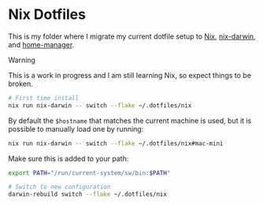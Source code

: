 # Nix Dotfiles

This is my folder where I migrate my current dotfile setup to [Nix](https://nixos.org/), [nix-darwin](https://github.com/LnL7/nix-darwin), and [home-manager](https://github.com/nix-community/home-manager).

> [!WARNING]
> This is a work in progress and I am still learning Nix, so expect things to be broken.

```sh
# First time install
nix run nix-darwin -- switch --flake ~/.dotfiles/nix
```

By default the `$hostname` that matches the current machine is used, but it is possible to manually load one by running:

```sh
nix run nix-darwin -- switch --flake ~/.dotfiles/nix#mac-mini
```

Make sure this is added to your path:

```sh
export PATH="/run/current-system/sw/bin:$PATH"
```

```sh
# Switch to new configuration
darwin-rebuild switch --flake ~/.dotfiles/nix
```
